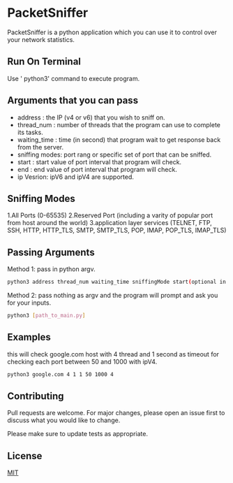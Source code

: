 # PacketSniffer

PacketSniffer is a python application which you can use it to
control over your network statistics.

## Run On Terminal

Use ' python3' command to execute program.

## Arguments that you can pass

- address : the IP (v4 or v6) that you wish to sniff on.
- thread_num : number of threads that the program can use to complete its tasks.
- waiting_time : time (in second) that program wait to get response back from the server.
- sniffing modes: port rang or specific set of port that can be sniffed.
- start : start value of port interval that program will check.
- end : end value of port interval that program will check.
- ip Vesrion: ipV6 and ipV4 are supported.

## Sniffing Modes

1.All Ports (0-65535)
2.Reserved Port (including a varity of popular port from host around the world)
3.application layer services (TELNET, FTP, SSH, HTTP, HTTP_TLS, SMTP, SMTP_TLS, POP, IMAP, POP_TLS, IMAP_TLS)

## Passing Arguments

Method 1: pass in python argv.
```bash
python3 address thread_num waiting_time sniffingMode start(optional in some cases) end(optional in some cases) ipVesrion(default is 4)
```
Method 2: pass nothing as argv and the program will prompt and ask you for your inputs.
```bash
python3 [path_to_main.py]
```
## Examples
this will check google.com host with 4 thread and 1 second as timeout for checking each port between 50 and 1000 with ipV4.
```bash
python3 google.com 4 1 1 50 1000 4
```

## Contributing
Pull requests are welcome. For major changes, please open an issue first to discuss what you would like to change.

Please make sure to update tests as appropriate.

## License
[MIT](https://choosealicense.com/licenses/mit/)
